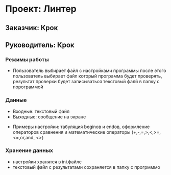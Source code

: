 # Проект: Линтер

## Заказчик: Крок
## Руководитель: Крок

### Режимы работы
* Пользователь выбирает файл с настройками программы после этого пользователь выбирает файл который программа будет проверять, результат проверки будет записываться текстовый фалй в папку с порограммой


### Данные
* Входные: текстовый файл
* Выходные: сообщение на экране 
+ Примеры настройки: табуляция beginов и endoв, оформление операторов сравнения и математические операторы (+,-,=,>,<,>=,<=,or,and,
<>) 
### Хранение данных
* настройки хранятся в ini.файле
* текстовый файл с результатами сохраняется в папку с прогрмммо

 